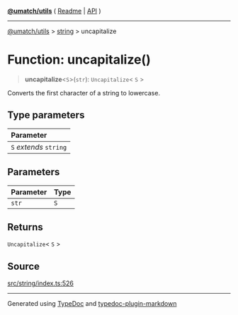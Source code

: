 [**@umatch/utils**](../../README.md) ( [Readme](../../README.md) \| [API](../../API.md) )

---

[@umatch/utils](../../API.md) > [string](../README.md) > uncapitalize

# Function: uncapitalize()

> **uncapitalize**\<`S`\>(`str`): `Uncapitalize`\< `S` \>

Converts the first character of a string to lowercase.

## Type parameters

| Parameter              |
| :--------------------- |
| `S` _extends_ `string` |

## Parameters

| Parameter | Type |
| :-------- | :--- |
| `str`     | `S`  |

## Returns

`Uncapitalize`\< `S` \>

## Source

[src/string/index.ts:526](https://github.com/umatch-oficial/utils/blob/1dcf13d/src/string/index.ts#L526)

---

Generated using [TypeDoc](https://typedoc.org/) and [typedoc-plugin-markdown](https://www.npmjs.com/package/typedoc-plugin-markdown)
